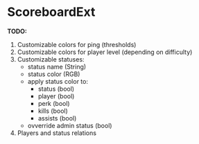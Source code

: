 # ScoreboardExt

**TODO:**
1. Customizable colors for ping (thresholds)
2. Customizable colors for player level (depending on difficulty)
3. Customizable statuses:
	- status name (String)
	- status color (RGB)
	- apply status color to:
		- status (bool)
		- player (bool)
		- perk (bool)
		- kills (bool)
		- assists (bool)
	- ovverride admin status (bool)
4. Players and status relations